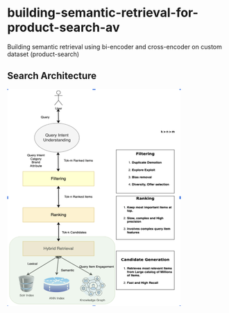 # building-semantic-retrieval-for-product-search-av
Building semantic retrieval using bi-encoder and cross-encoder on custom dataset (product-search)

## Search Architecture

<img src="./readme_files/search-arch.png" width="400" height="500" />
